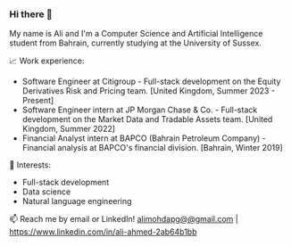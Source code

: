 ### Hi there 👋

My name is Ali and I'm a Computer Science and Artificial Intelligence student from Bahrain, currently studying at the University of Sussex.

📈 Work experience: 
* Software Engineer at Citigroup - Full-stack development on the Equity Derivatives Risk and Pricing team. [United Kingdom, Summer 2023 - Present]
* Software Engineer intern at JP Morgan Chase & Co. - Full-stack development on the Market Data and Tradable Assets team. [United Kingdom, Summer 2022]
* Financial Analyst intern at BAPCO (Bahrain Petroleum Company) - Financial analysis at BAPCO's financial division. [Bahrain, Winter 2019]

🌱 Interests:
* Full-stack development
* Data science
* Natural language engineering 

📫 Reach me by email or LinkedIn! [alimohdapg@@gmail.com](https://www.linkedin.com/in/ali-ahmed-2ab64b1bb) | https://www.linkedin.com/in/ali-ahmed-2ab64b1bb


<!--
**alimohdapg/alimohdapg** is a ✨ _special_ ✨ repository because its `README.md` (this file) appears on your GitHub profile.

Here are some ideas to get you started:

- 🔭 I’m currently working on ...
- 🌱 I’m currently learning ...
- 👯 I’m looking to collaborate on ...
- 🤔 I’m looking for help with ...
- 💬 Ask me about ...
- 📫 How to reach me: ...
- 😄 Pronouns: ...
- ⚡ Fun fact: ...
-->
